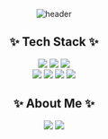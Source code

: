 <div align="center">

 ![header](https://capsule-render.vercel.app/api?type=transparent&text=Hello!%20I'm%20Gayeong🐣&fontColor=85a3e0&fontAlign=50&fontSize=50)

## ✨ Tech Stack ✨
<img src="https://img.shields.io/badge/java-007396?style=for-the-badge&logo=java&logoColor=white"> <img src="https://img.shields.io/badge/spring-6DB33F?style=for-the-badge&logo=spring&logoColor=white">  <img src="https://img.shields.io/badge/oracle-F80000?style=for-the-badge&logo=oracle&logoColor=white"> <br>
<img src="https://img.shields.io/badge/html5-E34F26?style=for-the-badge&logo=html5&logoColor=white"> 
<img src="https://img.shields.io/badge/css-1572B6?style=for-the-badge&logo=css3&logoColor=white"> 
<img src="https://img.shields.io/badge/javascript-F7DF1E?style=for-the-badge&logo=javascript&logoColor=black"> 
<img src="https://img.shields.io/badge/jquery-0769AD?style=for-the-badge&logo=jquery&logoColor=white">
<br>
## ✨ About Me ✨
<a href="https://velog.io/@um565"><img src="https://img.shields.io/badge/Velog-20C997?style=flat&logo=Velog&logoColor=white&link=https://velog.io"/></a>
<a href="https://diagnostic-waterfall-06a.notion.site/65d6c85e268840fda292ce30667ef498?pvs=4"><img src="https://img.shields.io/badge/Notion-000000?style=flat&logo=Notion&logoColor=white&link=https://www.notion.com"/></a>

</div>
